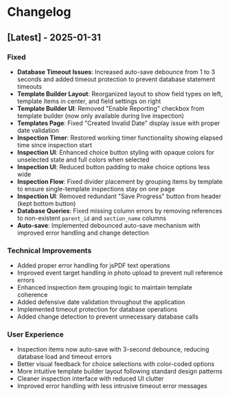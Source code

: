 # Changelog

## [Latest] - 2025-01-31

### Fixed
- **Database Timeout Issues**: Increased auto-save debounce from 1 to 3 seconds and added timeout protection to prevent database statement timeouts
- **Template Builder Layout**: Reorganized layout to show field types on left, template items in center, and field settings on right
- **Template Builder UI**: Removed "Enable Reporting" checkbox from template builder (now only available during live inspection)
- **Templates Page**: Fixed "Created Invalid Date" display issue with proper date validation
- **Inspection Timer**: Restored working timer functionality showing elapsed time since inspection start
- **Inspection UI**: Enhanced choice button styling with opaque colors for unselected state and full colors when selected
- **Inspection UI**: Reduced button padding to make choice options less wide
- **Inspection Flow**: Fixed divider placement by grouping items by template to ensure single-template inspections stay on one page
- **Inspection UI**: Removed redundant "Save Progress" button from header (kept bottom button)
- **Database Queries**: Fixed missing column errors by removing references to non-existent `parent_id` and `section_name` columns
- **Auto-save**: Implemented debounced auto-save mechanism with improved error handling and change detection

### Technical Improvements
- Added proper error handling for jsPDF text operations
- Improved event target handling in photo upload to prevent null reference errors
- Enhanced inspection item grouping logic to maintain template coherence
- Added defensive date validation throughout the application
- Implemented timeout protection for database operations
- Added change detection to prevent unnecessary database calls

### User Experience
- Inspection items now auto-save with 3-second debounce, reducing database load and timeout errors
- Better visual feedback for choice selections with color-coded options
- More intuitive template builder layout following standard design patterns
- Cleaner inspection interface with reduced UI clutter
- Improved error handling with less intrusive timeout error messages